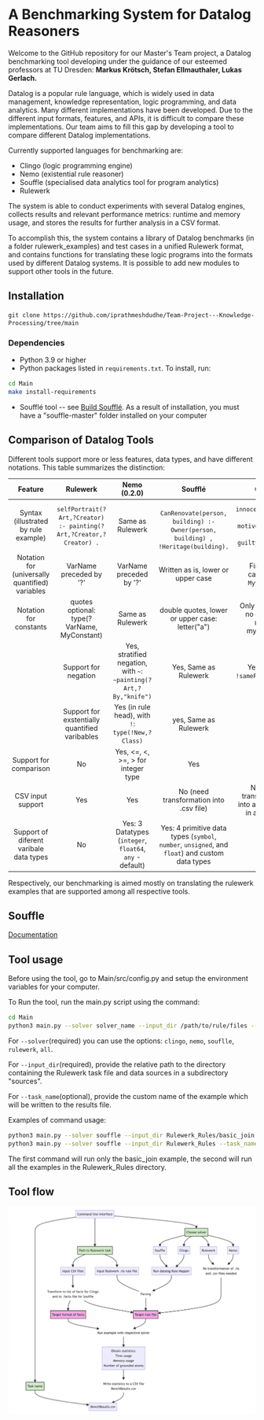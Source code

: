 # A Benchmarking System for Datalog Reasoners


Welcome to the GitHub repository for our Master's Team project, a Datalog benchmarking tool developing under the guidance of our esteemed professors at TU Dresden: **Markus Krötsch, Stefan 
Ellmauthaler, Lukas Gerlach.** 

Datalog is a popular rule language, which is widely used in data management, knowledge representation, logic programming, and data analytics. Many different implementations have been developed. 
Due to the different input formats, features, and APIs, it is difficult to compare these implementations. Our team aims to fill this gap by developing a tool to compare different Datalog implementations.  

Currently supported languages for benchmarking are:
* Clingo (logic programming engine)
* Nemo (existential rule reasoner)
* Souffle (specialised data analytics tool for program analytics)
* Rulewerk

The system is able to conduct experiments with several Datalog engines, collects results and relevant performance metrics: runtime and memory usage, and stores the results for further analysis in 
a CSV format.

To accomplish this, the system contains a library of Datalog benchmarks (in a folder rulewerk_examples) and test cases in a unified Rulewerk format, and contains functions for translating these 
logic programs into the  formats  used by different Datalog systems. It is possible to add new modules to support other tools in the future.



## Installation

```shell
git clone https://github.com/iprathmeshdudhe/Team-Project---Knowledge-Processing/tree/main
```

### Dependencies

* Python 3.9 or higher   
* Python packages listed in `requirements.txt`. To install, run:
```bash
cd Main
make install-requirements
````

* Soufflé tool  -- see  [Build Soufflé](https://souffle-lang.github.io/index.html). As a result of installation, you must have a  "souffle-master" folder installed on your computer  

## Comparison of Datalog Tools
Different tools support more or less features, data types, and  have different notations. This table summarizes the distinction:

|                   **Feature**                   |                            **Rulewerk**                             |       **Nemo (0.2.0)**        |                                           **Soufflé**                                           |                               **Clingo**                               |
|:-----------------------------------------------:|:-------------------------------------------------------------------:|:---------------------:|:-----------------------------------------------------------------------------------------------:|:----------------------------------------------------------------------:|
|      Syntax (illustrated by rule example)       | `selfPortrait(?Art,?Creator) :- painting(?Art,?Creator,?Creator) .` |   Same as Rulewerk    |     <br/>`CanRenovate(person, building) :- Owner(person, building) , !Heritage(building).`      |      `innocent(Suspect) :- motive(Suspect), not guilty(Suspect).`      |
| Notation for (universally quantified) variables |                       VarName preceded by '?'                       |   VarName preceded by '?'    |                               Written as is, lower or upper case                                |                 First letter captalized: `Myvariable`                  |
|             Notation for constants              |             quotes optional: type(?VarName, MyConstant)             |   Same as Rulewerk    |                         double quotes, lower or upper case: letter("a")                         |             Only lowercase, no quotation marks: myconstant             |
    |              Support for negation               |  Yes, stratified negation, with `~`: `∼painting(?Art,?By,"knife")`  | Yes, Same as Rulewerk |                               Yes, with `!`: `!samePerson(X, Y)`                                | Yes, classical & stratified negation: `not samePerson` / `~samePerson` |`
    | Support for exstentially quantified varibables  |          Yes (in rule head), with `!`: `type(!New,?Class)`          |          yes, Same as Rulewerk          |                                               No                                                |                                   No                                   |
|             Support for comparison              |                                 No                                  |          Yes, <=, <, >=, > for integer type          |                                               Yes                                               |                                  Yes                                   |
|                CSV input support                |                                 Yes                                 |          Yes          |                             No (need transformation into .csv file)                             |      No (need transformation into a list of facts in a rule file)      |
|     Support of diferent varibale data types     |                                 No                                  |           Yes: 3 Datatypes (`integer`, `float64`, `any` - default)           | Yes: 4 primitive data types (`symbol`, `number`, `unsigned`, and `float`) and custom data types |                                   ?                                    |

Respectively, our benchmarking is aimed mostly on translating the rulewerk examples that are supported among all respective tools. 

## Souffle
[Documentation](https://souffle-lang.github.io/index.html)

## Tool usage
Before using the tool, go to Main/src/config.py and setup the environment variables for your computer.

To Run the tool, run the main.py script using the command:

```bash
cd Main
python3 main.py --solver solver_name --input_dir /path/to/rule/files --task_name name_of_the_task
```
For `--solver`(required) you can use the options: `clingo`, `nemo`, `souflle`, `rulewerk`, `all`.

For `--input_dir`(required), provide the relative path to the directory containing the Rulewerk task file and data sources in a subdirectory "sources".

For `--task_name`(optional), provide the custom name of the example which will be written to the results file. 

Examples of command usage:
```bash
python3 main.py --solver souffle --input_dir Rulewerk_Rules/basic_join --task_name basic_join
python3 main.py --solver souffle --input_dir Rulewerk_Rules --task_name all_basics
```
The first command will run only the basic_join example, the second will run all the examples in the Rulewerk_Rules directory.

## Tool flow
<img src="./Tool flow.png"> 

